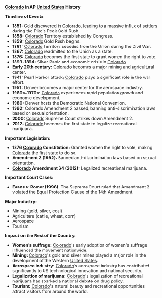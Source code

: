 **[Colorado](./../colorado/) in AP [United States](./../united-states/) History**

**Timeline of Events:**

* **1851:** Gold discovered in [Colorado](./../colorado/), leading to a massive influx of settlers during the Pike's Peak Gold Rush.
* **1858:** [Colorado](./../colorado/) Territory established by Congress.
* **1859:** [Colorado](./../colorado/) Gold Rush begins.
* **1861:** [Colorado](./../colorado/) Territory secedes from the Union during the Civil War.
* **1867:** [Colorado](./../colorado/) readmitted to the Union as a state.
* **1876:** [Colorado](./../colorado/) becomes the first state to grant women the right to vote.
* **1893-1894:** Silver Panic and economic crisis in [Colorado](./../colorado/).
* **Early 20th century:** [Colorado](./../colorado/) becomes a major mining and agricultural center.
* **1941:** Pearl Harbor attack; [Colorado](./../colorado/) plays a significant role in the war effort.
* **1951:** Denver becomes a major center for the aerospace industry.
* **1960s-1970s:** [Colorado](./../colorado/) experiences rapid population growth and economic development.
* **1980:** Denver hosts the Democratic National Convention.
* **1992:** [Colorado](./../colorado/) Amendment 2 passed, banning anti-discrimination laws based on sexual orientation.
* **2000:** [Colorado](./../colorado/) Supreme Court strikes down Amendment 2.
* **2012:** [Colorado](./../colorado/) becomes the first state to legalize recreational marijuana.

**Important Legislation:**

* **1876 [Colorado](./../colorado/) Constitution:** Granted women the right to vote, making [Colorado](./../colorado/) the first state to do so.
* **Amendment 2 (1992):** Banned anti-discrimination laws based on sexual orientation.
* **[Colorado](./../colorado/) Amendment 64 (2012):** Legalized recreational marijuana.

**Important Court Cases:**

* **Evans v. Romer (1996):** The Supreme Court ruled that Amendment 2 violated the Equal Protection Clause of the 14th Amendment.

**Major Industry:**

* Mining (gold, silver, coal)
* Agriculture (cattle, wheat, corn)
* Aerospace
* Tourism

**Impact on the Rest of the Country:**

* **Women's suffrage:** [Colorado](./../colorado/)'s early adoption of women's suffrage influenced the movement nationwide.
* **Mining:** [Colorado](./../colorado/)'s gold and silver mines played a major role in the development of the Western [United States](./../united-states/).
* **Aerospace industry:** [Colorado](./../colorado/)'s aerospace industry has contributed significantly to US technological innovation and national security.
* **Legalization of marijuana:** [Colorado](./../colorado/)'s legalization of recreational marijuana has sparked a national debate on drug policy.
* **Tourism:** [Colorado](./../colorado/)'s natural beauty and recreational opportunities attract visitors from around the world.